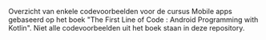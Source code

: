 Overzicht van enkele codevoorbeelden voor de cursus Mobile apps gebaseerd op het boek "The First Line of Code : Android Programming with Kotlin". Niet alle codevoorbeelden uit het boek staan in deze repository.